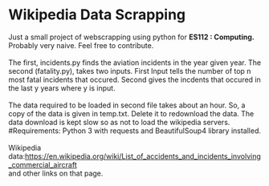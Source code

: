 # Wikipedia Data Scrapping
Just a small project of webscrapping using python for <b>ES112 : Computing.</b> Probably very naive. Feel free to contribute.
<br><br>The first, incidents.py finds the aviation incidents in the year given year. The second (fatality.py), takes two inputs. First Input tells the number of top n most fatal incidents that occured. Second gives the incdents that occured in the last y years where y is input.
<br><br>The data required to be loaded in second file takes about an hour. So, a copy of the data is given in temp.txt. Delete it to redownload the data. The data download is kept slow so as not to load the wikipedia servers.
#Requirements:
Python 3 with requests and BeautifulSoup4 library installed.<br>
<br>Wikipedia data:https://en.wikipedia.org/wiki/List_of_accidents_and_incidents_involving_commercial_aircraft
<br>and other links on that page.
